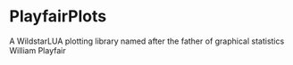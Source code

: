 # PlayfairPlots
A WildstarLUA plotting library named after the father of graphical statistics William Playfair
